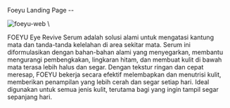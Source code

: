 Foeyu Landing Page --


![foeyu-web](https://github.com/user-attachments/assets/083fd501-9cd7-4cc0-b66f-d32600e163a5)
\


FOEYU Eye Revive Serum adalah solusi alami untuk mengatasi kantung mata dan tanda-tanda kelelahan 
di area sekitar mata. Serum ini diformulasikan dengan bahan-bahan alami yang menyegarkan, membantu
mengurangi pembengkakan, lingkaran hitam, dan membuat kulit di bawah mata terasa lebih halus dan segar. 
Dengan tekstur ringan dan cepat meresap, FOEYU bekerja secara efektif melembapkan dan menutrisi kulit, 
memberikan penampilan yang lebih cerah dan segar setiap hari. Ideal digunakan untuk semua jenis kulit, 
terutama bagi yang ingin tampil segar sepanjang hari.
